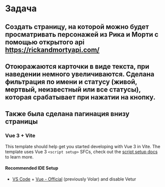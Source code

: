 # Задача
 
## Создать страницу, на которой можно будет просматривать персонажей из Рика и Морти с помощью открытого api https://rickandmortyapi.com/

## Отоюражаются карточки в виде текста, при наведении немного увеличиваются. Сделана фильтрация по имени и статусу (живой, мертвый, неизвестный или все статусы), которая срабатывает при нажатии на кнопку. 

## Также была сделана пагинация внизу страницы

### Vue 3 + Vite

This template should help get you started developing with Vue 3 in Vite. The template uses Vue 3 `<script setup>` SFCs, check out the [script setup docs](https://v3.vuejs.org/api/sfc-script-setup.html#sfc-script-setup) to learn more.

#### Recommended IDE Setup

- [VS Code](https://code.visualstudio.com/) + [Vue - Official](https://marketplace.visualstudio.com/items?itemName=Vue.volar) (previously Volar) and disable Vetur

